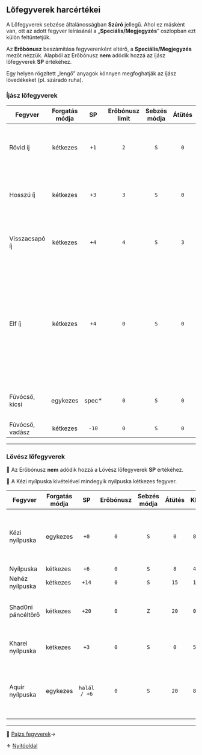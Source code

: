 ## Lőfegyverek harcértékei

A Lőfegyverek sebzése általánosságban **Szúró** jellegű. Ahol ez másként van, ott az adott fegyver leírásánál a „**Speciális/Megjegyzés**” oszlopban ezt külön feltüntetjük.

Az **Erőbónusz** beszámítása fegyverenként eltérő, a **Speciális/Megjegyzés** mezőt nézzük. Alapból az Erőbónusz **nem** adódik hozzá az íjász lőfegyverek **SP** értékéhez.

Egy helyen rögzített „lengő” anyagok könnyen megfoghatják az íjász lövedékeket (pl. száradó ruha).

### Íjász lőfegyverek

<!-- tag: md_table_tavfegyver_start -->

| Fegyver         | Forgatás módja |   SP   | Erőbónusz limit | Sebzés módja | Átütés |  KÉ  |  CÉ  | Osztó | Hatótáv | Sebesség | Kategória | Speciális / Megjegyzés                                                                                                                           |
| --------------- | :------------: | :----: | :-------------: | :----------: | :----: | :--: | :--: | :---: | ------: | :------: | --------- | ------------------------------------------------------------------------------------------------------------------------------------------------ |
| Rövid íj        |    kétkezes    |  `+1`  |       `2`       |     `S`      |  `0`   | `10` | `10` |  `3`  |   `60m` |   `6`    | lőfegyver | Az Erőbónusz csak akkor számít ha az íj erre az Erő értékre lett tervezve!                                                                       |
| Hosszú íj       |    kétkezes    |  `+3`  |       `3`       |     `S`      |  `0`   | `6`  | `12` |  `3`  |  `120m` |   `8`    | lőfegyver | Az Erőbónusz csak akkor számít ha az íj erre az Erő értékre lett tervezve!                                                                       |
| Visszacsapó íj  |    kétkezes    |  `+4`  |       `4`       |     `S`      |  `3`   | `6`  | `10` |  `3`  |  `160m` |   `8`    | lőfegyver | Az Erőbónusz csak akkor számít ha az íj erre az Erő értékre lett tervezve!                                                                       |
| Elf íj          |    kétkezes    |  `+4`  |       `0`       |     `S`      |  `0`   | `8`  | `13` |  `4`  |  `120m` |   `7`    | lőfegyver | Csak a készítője (és egyben birtokosa) kezében érvényes értékek, egyébként hagyományos íjként működik, aminek Osztója: `3`.<br />Erőbónusz nincs |
| Fúvócső, kicsi  |    egykezes    | spec\* |       `0`       |     `S`      |  `0`   | `10` | `8`  |  `1`  |   `16m` |   `9`    | lőfegyver | `k20` dobásnál: `20`-as dobás: `1 ÉP`, különben `0 ÉP`                                                                                           |
| Fúvócső, vadász |    kétkezes    | `-10`  |       `0`       |     `S`      |  `0`   | `5`  | `10` |  `1`  |   `30m` |   `10`   | lőfegyver |                                                                                                                                                  |

<!-- tag: md_table_tavfegyver_end -->

---
### Lövész lőfegyverek

🔆 Az Erőbónusz **nem** adódik hozzá a Lövész lőfegyverek **SP** értékéhez.
 
🔆 A Kézi nyílpuska kivételével mindegyik nyílpuska kétkezes fegyver.

<!-- tag: md_table_tavfegyver_start -->

| Fegyver            | Forgatás módja |      SP      | Erőbónusz | Sebzés módja | Átütés | KÉ  |  CÉ  | Osztó | Hatótáv | Sebesség | Speciális / Megjegyzés                                       |
| ------------------ | -------------- | :----------: | :-------: | :----------: | :----: | :-: | :--: | :---: | :-----: | :------: | ------------------------------------------------------------ |
| Kézi nyílpuska     | egykezes       |     `+0`     |    `0`    |     `S`      |  `0`   | `8` | `10` |  `3`  |  `20m`  |   `10`   | A kézi nyílpuska kevésbé pontos fegyver kis mérete miatt.    |
| Nyílpuska          | kétkezes       |     `+6`     |    `0`    |     `S`      |  `8`   | `4` | `16` |  `4`  |  `50m`  |   `13`   |                                                              |
| Nehéz nyílpuska    | kétkezes       |    `+14`     |    `0`    |     `S`      |  `15`  | `1` | `16` |  `4`  |  `80m`  |   `16`   |                                                              |
| Shad0ni páncéltörő | kétkezes       |    `+20`     |    `0`    |     `Z`      |  `20`  | `0` | `0`  |  `4`  | `120m`  |    -     | Újratöltés: 1 emberrel: `3` kör, 2 emberrel: `1` kör         |
| Kharei nyílpuska   | kétkezes       |     `+3`     |    `0`    |     `S`      |  `0`   | `5` | `14` |  `4`  |  `50m`  |   `6`    | Míg ki nem fogy a tár. Újratöltés: `1` kör                   |
| Aquir nyílpuska    | egykezes       | `halál / +6` |    `0`    |     `S`      |  `20`  | `8` | `16` |  `4`  |  `50m`  |   `7`    | Halálos hatása és Átütés értéke csak aquir kézben érvényesül |

<!-- tag: md_table_tavfegyver_end -->

---

🔗 [Pajzs fegyverek](068_010_pajzs_fegyverek.md)→

⚜️ [Nyitóoldal](start.md#6-harcrendszer-%EF%B8%8F)
